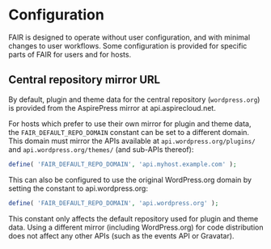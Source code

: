 # Configuration

FAIR is designed to operate without user configuration, and with minimal changes to user workflows. Some configuration is provided for specific parts of FAIR for users and for hosts.


## Central repository mirror URL

By default, plugin and theme data for the central repository (`wordpress.org`) is provided from the AspirePress mirror at api.aspirecloud.net.

For hosts which prefer to use their own mirror for plugin and theme data, the `FAIR_DEFAULT_REPO_DOMAIN` constant can be set to a different domain. This domain must mirror the APIs available at `api.wordpress.org/plugins/` and `api.wordpress.org/themes/` (and sub-APIs thereof):

```php
define( 'FAIR_DEFAULT_REPO_DOMAIN', 'api.myhost.example.com' );
```

This can also be configured to use the original WordPress.org domain by setting the constant to api.wordpress.org:

```php
define( 'FAIR_DEFAULT_REPO_DOMAIN', 'api.wordpress.org' );
```

This constant only affects the default repository used for plugin and theme data. Using a different mirror (including WordPress.org) for code distribution does not affect any other APIs (such as the events API or Gravatar).
